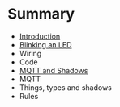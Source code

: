 # Summary

* [Introduction](README.md)
* [Blinking an LED](blinking-an-led.md)
 * Wiring
 * Code
* [MQTT and Shadows](mqtt-and-shadows.md)
 * MQTT
 * Things, types and shadows
* Rules

